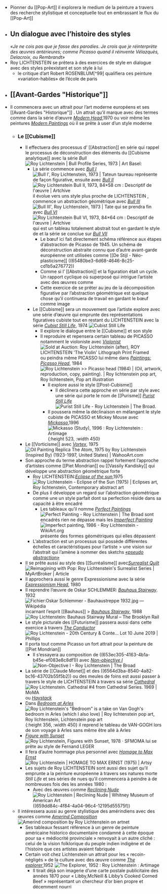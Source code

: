 - Pionner du [[Pop-Art]] il explorera le medium de la peinture a travers des recherche stylistique et conceptuelle tout en embrassant le flux du [[Pop-Art]]
- ## Un dialogue avec l’histoire des styles
  *«Je ne cois pas que je fasse des parodies. Je crois que je réinterprète des œuvres antérieures; comme Picasso quand il réinvente Vélazquès, Delacroix, ou Rembrandt»*
- Roy LICHTENSTEIN se prêtera à des exercices de style en dialogue avec des styles préexistant et son style à lui
	- le critique d’art Robert ROSENBLUM[^99] qualifiera ces peinture «variation-habiles» de l’école de paris
- ## [[Avant-Gardes "Historique"]]
- Il commencera avec un attrait pour l’art moderne européens et ses [[Avant-Gardes "Historique"]] . Un attrait qu’il marque avec des termes comme dans la série d’œuvre [*Modern Head*](https://www.imageduplicator.com/main.php?decade=70&year=70&work_id=1201),1970 ou voir même les peintures [*Modern Paintings*](https://www.imageduplicator.com/main.php?decade=60&year=67&work_id=1548) où il se prête à user d’un style moderne
	- ### Le [[Cubisme]]
		- Il effectuera des processus d’ [[Abstraction]] en série qui rappel le processus de déconstruction des éléments du [[Cubisme analytique]] avec la série *Bull*![Roy Lichtenstein | Bull Profile Series, 1973 | Art Basel](https://encrypted-tbn0.gstatic.com/images?q=tbn:ANd9GcR-bvgBLXcwQ1rPRkLoMZ3k7p-1qcRhCE0fb_6-VjHy6w&s):
			- La série commence avec [*Bull I*](https://www.imageduplicator.com/main.php?decade=70&year=73&work_id=3616) ![Bull I', Roy Lichtenstein, 1973 | Tate](https://media.tate.org.uk/art/images/work/P/P11/P11482_10.jpg)un taureau représente de façon figurative, ensuite avec [*Bull II*](https://www.imageduplicator.com/main.php?decade=70&year=73&work_id=3617)![Roy Lichtenstein Bull II, 1973, 84×58 cm : Descriptif de l'œuvre | Artchive](https://arthive.net/res/media/img/oy800/work/ee5/424440@2x.jpg) il évolue vers uns style plus proche de LICHTENSTEIN , commence un abstraction géométrique avec [*Bull III*](https://www.imageduplicator.com/main.php?decade=70&year=73&work_id=3618)![Bull III', Roy Lichtenstein, 1973 | Tate](https://media.tate.org.uk/art/images/work/P/P11/P11484_10.jpg) qui se prendra fin avec [*Bull VI*](https://www.imageduplicator.com/main.php?decade=70&year=73&work_id=3621)![Roy Lichtenstein Bull VI, 1973, 84×64 cm : Descriptif de l'œuvre | Artchive](https://arthive.net/res/media/img/oy800/work/89d/424445@2x.jpg) qui est un tableau totalement abstrait tout en gardant le style de et la série se conclue sur [*Bull VII*](https://www.imageduplicator.com/main.php?decade=70&year=73&work_id=3622)
				- Le bœuf ici fait directement schéma référence aux étapes d’abstraction de Picasso de 1945. Un schéma de déconstruction abstraite connu que d’autre avant-garde européenne ont utilisées comme [[De Stijl - Néo-plasticisme]] ((65480be3-6d68-4646-8c25-cd1b5a276772))
				- Comme si l’ [[Abstraction]] et la figuration était un cycle. Un rapport cyclique où superposé qui intrigue l’artiste avec des œuvres comme
				- Cette exercice de se prêter au jeu de la décomposition figurative par l’abstraction géométrique est quelque chose qu’il continuera de travail en gardant le bœuf comme image
			- Le [[Cubisme]] sera un mouvement que l’artiste explore avec une série d’œuvre qui emprunte des représentations figuratives cubiste tout en restant du LICHTENSTEIN avec la série [*Cubist Still Life*](https://www.imageduplicator.com/main.php?decade=70&year=74&work_id=600), 1974 ![Cubist Still Life](https://media.nga.gov/iiif/6283c853-4c9b-4ddd-906a-23ca117c35a3/full/!588,600/0/default.jpg)
				- Il explore le dialogue entre le [[Cubisme]] et son style
				- Il reproduire et repensera certain tableau de PICASSO notamment le violoniste avec [*Violonist*](https://www.imageduplicator.com/main.php?decade=70&year=75&work_id=648) ![Sold at Auction: Roy Lichtenstein (after), ROY LICHTENSTEIN 'The Violin'  Lithograph Print Framed](https://image.invaluable.com/housePhotos/Signari/03/670203/H21558-L206015575.jpg) ou peindra même PICASSO lui même dans [*Paintings: Picasso Head*](https://www.imageduplicator.com/main.php?decade=80&year=84&work_id=985), 1984 ![Roy Lichtenstein >> Picasso head (1984) | (Oil, artwork, reproduction,  copy, painting). | Roy lichtenstein pop art, Roy lichtenstein, Pop art  illustration](https://i.pinimg.com/736x/05/93/bb/0593bb0b49b2f1179353ca7443e8d81c.jpg)
					- Il explore aussi le style [[Post-Cubisme]]
						- Il déclinera cette approche en série par style avec une série qui porte le nom de [[Purisme]] [*Purist Still Life*](https://www.imageduplicator.com/main.php?decade=70&year=75&work_id=1299)![Purist Still Life - Roy Lichtenstein | The Broad](https://www.thebroad.org/sites/default/files/styles/webp_convert_only/public/art/lichtenstein-purist.jpg.webp?itok=2xHRP9Q7).
					- Il poussera même la déclinaison en mélangant le style cubiste de PICASSO et Mickey Mouse avec [*Mickasso*](https://www.imageduplicator.com/main.php?decade=90&year=96&work_id=43),1996 ![Mickasso (Study), 1996 : Roy Lichtenstein : Artimage](https://cdn.artimage.org.uk/production/4/1/4146-842.jpg){:height 523, :width 450}
		- Le [[Vorticisme]] avec [*Vortex*](https://www.imageduplicator.com/main.php?decade=70&year=75&work_id=647), 1975 ![Oil Painting Replica The Atom, 1975 by Roy Lichtenstein (Inspired By)  (1923-1997, United States) | WahooArt.com](https://wahooart.com/Art.nsf/O/6WHLQH/$File/Roy+Lichtenstein+-+The+Atom+(1975)+.JPG)
		- Son approche du terme abstraction rappel fortement l’approche d’artistes comme [[Piet Mondrian]]  ou [[Vassily Kandisky]] qui développe une abstraction géométrique forte
			- Roy LICHTENSTEIN:[*Eclipse of the sun*](https://www.imageduplicator.com/main.php?decade=70&year=75&work_id=623),1975 ![Roy Lichtenstein - Eclipse of the Sun (1975) | Eclipses art, Roy  lichtenstein, Contemporary abstract art](https://i.pinimg.com/originals/70/70/2b/70702bb5b590d9380d2656af44e46ca4.png)
			- De plus il développe un regard sur l’abstraction géométrique comme une un style parfait dont sa perfection réside dans sa capacité à être encadré
				- Les tableaux qu’il nomme [*Perfect Paintings*](https://www.imageduplicator.com/main.php?decade=80&year=85&work_id=978) ![Perfect Painting - Roy Lichtenstein | The Broad](https://www.thebroad.org/sites/default/files/styles/webp_convert_only/public/art/lichtenstein_perfect_ptg.jpg.webp?itok=gK7_2MIA) sont encadrés rien ne dépasse mais les [*Imperfect Painting*](https://www.imageduplicator.com/main.php?decade=80&year=86&work_id=970) ![Imperfect painting, 1986 - Roy Lichtenstein - WikiArt.org](https://uploads4.wikiart.org/images/roy-lichtenstein/imperfect-painting-1986(1).jpg) présente des formes géométriques qui elles dépassent
			- L’abstraction est un processus qui possède différentes échelles et caractéristiques pour l’artiste > une vision sur l’abstrait qui l’amène à nommer des sketchs [*«pseudo abstraction»*](https://www.imageduplicator.com/main.php?decade=90&year=94&work_id=4217)
		- Il se prête aussi au style des [[Surréalisme]] avec[*Surrealist Quilt*](https://www.imageduplicator.com/main.php?decade=70&year=78&work_id=1403) ![Reimagining with Pop: Roy Lichtenstein's Surrealist Series | MyArtBroker |  Article](https://cdn.sanity.io/images/dqllnil6/production/6a6bf8808a76923d4f6785117570fffc6f64a552-1200x673.jpg?w=1920&q=60&auto=format)
		- Il approchera aussi le genre Expressionisme avec la série [*Expressionism Head*](https://www.imageduplicator.com/main.php?decade=80&year=80&work_id=827), 1980
		- Il reprendre l’œuvre de Oskar SCHLEMMER: [*Bauhaus Stairway*](https://elephant.art/jacqueline-de-jong-how-oskar-schlemmers-bauhaus-stairway-elevated-her-art-24022022/). 1932 ![Fichier:Oskar Schlemmer - Bauhaustreppe 1932.jpg — Wikipédia](https://upload.wikimedia.org/wikipedia/commons/thumb/4/48/Oskar_Schlemmer_-_Bauhaustreppe_1932.jpg/640px-Oskar_Schlemmer_-_Bauhaustreppe_1932.jpg)  incarnant l’esprit [[Bauhaus]] >  [*Bauhaus Stairway*](https://www.imageduplicator.com/main.php?decade=80&year=88&work_id=1165), 1988 ![Roy Lichtenstein: Bauhaus Stairway Mural – The Brooklyn Rail](https://storage.googleapis.com/rail-legacy-media/production/content/article_image/image/38198/licht-1989-0013-swp.jpg)
		- Le style picturale des [[Futurisme]] passera aussi dans cette exercice à travers [*The Conductor*](https://www.imageduplicator.com/main.php?decade=70&year=75&work_id=650) ![Roy Lichtenstein - 20th Century & Conte... Lot 10 June 2019 | Phillips](https://assets.phillips.com/image/upload/t_Website_LotDetailMainImage/v1/auctions/UK010419/10_001.jpg)
		- Il porta tout comme Picasso un fort attrait pour la peinture de [[Piet Mondrian]]
			- Il s’essayera au composition de ((653ec305-4163-4b1a-b45e-ef083e8c8df1)) avec [*Non-objective I*](https://www.imageduplicator.com/main.php?decade=60&year=64&work_id=211) ![Non-Objective I - Roy Lichtenstein | The Broad](https://www.thebroad.org/sites/default/files/styles/webp_convert_only/public/art/lichtenstein_non_objective_i_0.jpg.webp?itok=EKbNRdnl)
		- La série de [[Claude Monet]] et des ((6564d3ba-8540-4a82-bc16-43702b55f5b2)) ou des meules de foins est aussi passer à travers le style de LICHTENSTEIN à travers sa série [*Cathedral*](https://www.imageduplicator.com/main.php?decade=60&year=69&work_id=3578) ![Roy Lichtenstein. Cathedral #4 from Cathedral Series. 1969 | MoMA](https://www.moma.org/media/W1siZiIsIjI3OTM1OSJdLFsicCIsImNvbnZlcnQiLCItcXVhbGl0eSA5MCAtcmVzaXplIDIwMDB4MjAwMFx1MDAzZSJdXQ.jpg?sha=05550c3ec3076c37) ou [*Haystack*](https://www.imageduplicator.com/main.php?decade=60&year=69&work_id=1512)
		- Dans [*Bedroom at Arles*](https://www.imageduplicator.com/main.php?decade=90&year=92&work_id=49) ![Roy Lichtenstein's "Bedroom" is a take on Van Gogh's bedroom in Arles  (which I also love) | Roy lichtenstein pop art, Roy lichtenstein,  Lichtenstein pop art](https://i.pinimg.com/736x/49/77/f8/4977f8e8d8be3507f23e3b6a8154bf3d.jpg){:height 356, :width 450} il reprend le tableau de VAN-GOGH lors de son voyage à Arles sans même être allé à Arles
		- [*Figure with Sunset*](https://www.imageduplicator.com/main.php?decade=70&year=78&work_id=747) ![Roy Lichtenstein, Figures with Sunset, 1978 · SFMOMA](https://sfmoma-media-dev.s3.us-west-1.amazonaws.com/www-media/2022/05/02110109/99.374_01_H02-Large-TIFF_4000-pixels-long-1.jpg) lui se prête au style de Fernand LEGER
		- Il fera d’autre hommage plus personnel avec [*Homage to Max Ernst*](https://www.imageduplicator.com/main.php?decade=70&year=75&work_id=3637) ![Roy Lichtenstein | HOMAGE TO MAX ERNST (1975) | Artsy](https://d7hftxdivxxvm.cloudfront.net/?height=800&quality=85&resize_to=fit&src=https%3A%2F%2Fd32dm0rphc51dk.cloudfront.net%2Fj8PcyBHPX4cJ5N7l4pvX3A%2Fnormalized.jpg&width=609)
		- Les sujets de Roy LICHTENSTEIN sont aussi des sujet qu’il emprunte a la peinture européenne à travers ses natures morte *Still Life* et ses séries de nues qu’il commencera à peindre à de nombreuses fois des les années 1980 :
			- Avec des œuvres comme [*Reclining Nude*](https://www.imageduplicator.com/main.php?decade=80&year=80&work_id=830) ![Roy Lichtenstein | Reclining Nude | Whitney Museum of American Art](https://whitneymedia.org/assets/artwork/4666/80_43_cropped.jpeg) ((659dd84c-4f84-4a04-96c4-12195d55575f))
	- Il intéressera aussi au genre stylistique des amérindiens avec des œuvres comme [*Amerind Composition*](https://www.imageduplicator.com/main.php?decade=70&year=79&work_id=771) ![Amerind composition by Roy Lichtenstein on artnet](https://www.artnet.com/WebServices/images/ll00037lldpVqFFgneECfDrCWvaHBOcP9G/roy-lichtenstein-amerind-composition.jpg)
		- Ses tableaux fessant référence à un genre de peinture américaine historico documentaire condamné à cette époque pour sa « médiocrité provinciale » renvoyait à un autre cliché : celui de la vision folklorique du peuple indien indigène et de l’histoire que ces artistes avaient fabriquée
		- Certain voit chez Lichtenstein un attrait pour les « recoin-négligés » de la culture avec des œuvre comme [*The explorer*](https://www.artimage.org.uk/8553/roy-lichtenstein/the-explorer--1952),1952 ![The Explorer, 1952 : Roy Lichtenstein : Artimage](https://cdn.artimage.org.uk/production/8/5/8553-842.jpg)
			- Il tirait déjà son imagerie d’une carte postale publicitaire des années 1870 pour « Libby,McNeill & Libby’s Cooked Corned Beef » représentant un chercheur d’or bien propre et décemment nourri